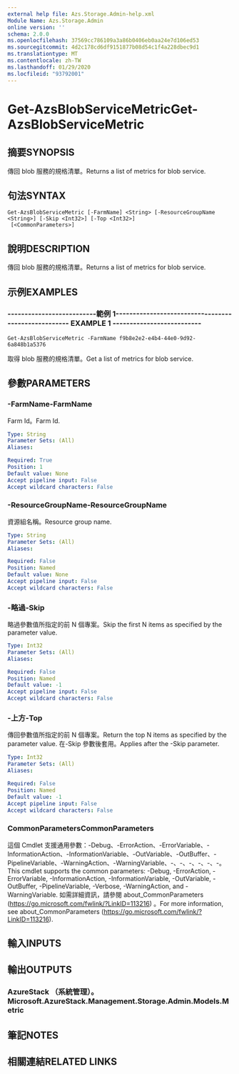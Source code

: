 ```yaml
---
external help file: Azs.Storage.Admin-help.xml
Module Name: Azs.Storage.Admin
online version: ''
schema: 2.0.0
ms.openlocfilehash: 37569cc786109a3a86b0406eb0aa24e7d106ed53
ms.sourcegitcommit: 4d2c178cd6df9151877b08d54c1f4a228dbec9d1
ms.translationtype: MT
ms.contentlocale: zh-TW
ms.lasthandoff: 01/29/2020
ms.locfileid: "93792001"
---
```

# <span data-ttu-id="99e05-101">Get-AzsBlobServiceMetric</span><span class="sxs-lookup"><span data-stu-id="99e05-101">Get-AzsBlobServiceMetric</span></span>

## <span data-ttu-id="99e05-102">摘要</span><span class="sxs-lookup"><span data-stu-id="99e05-102">SYNOPSIS</span></span>
<span data-ttu-id="99e05-103">傳回 blob 服務的規格清單。</span><span class="sxs-lookup"><span data-stu-id="99e05-103">Returns a list of metrics for blob service.</span></span>

## <span data-ttu-id="99e05-104">句法</span><span class="sxs-lookup"><span data-stu-id="99e05-104">SYNTAX</span></span>

```
Get-AzsBlobServiceMetric [-FarmName] <String> [-ResourceGroupName <String>] [-Skip <Int32>] [-Top <Int32>]
 [<CommonParameters>]
```

## <span data-ttu-id="99e05-105">說明</span><span class="sxs-lookup"><span data-stu-id="99e05-105">DESCRIPTION</span></span>
<span data-ttu-id="99e05-106">傳回 blob 服務的規格清單。</span><span class="sxs-lookup"><span data-stu-id="99e05-106">Returns a list of metrics for blob service.</span></span>

## <span data-ttu-id="99e05-107">示例</span><span class="sxs-lookup"><span data-stu-id="99e05-107">EXAMPLES</span></span>

### <span data-ttu-id="99e05-108">--------------------------範例 1--------------------------</span><span class="sxs-lookup"><span data-stu-id="99e05-108">-------------------------- EXAMPLE 1 --------------------------</span></span>
```
Get-AzsBlobServiceMetric -FarmName f9b8e2e2-e4b4-44e0-9d92-6a848b1a5376
```

<span data-ttu-id="99e05-109">取得 blob 服務的規格清單。</span><span class="sxs-lookup"><span data-stu-id="99e05-109">Get a list of metrics for blob service.</span></span>

## <span data-ttu-id="99e05-110">參數</span><span class="sxs-lookup"><span data-stu-id="99e05-110">PARAMETERS</span></span>

### <span data-ttu-id="99e05-111">-FarmName</span><span class="sxs-lookup"><span data-stu-id="99e05-111">-FarmName</span></span>
<span data-ttu-id="99e05-112">Farm Id。</span><span class="sxs-lookup"><span data-stu-id="99e05-112">Farm Id.</span></span>

```yaml
Type: String
Parameter Sets: (All)
Aliases: 

Required: True
Position: 1
Default value: None
Accept pipeline input: False
Accept wildcard characters: False
```

### <span data-ttu-id="99e05-113">-ResourceGroupName</span><span class="sxs-lookup"><span data-stu-id="99e05-113">-ResourceGroupName</span></span>
<span data-ttu-id="99e05-114">資源組名稱。</span><span class="sxs-lookup"><span data-stu-id="99e05-114">Resource group name.</span></span>

```yaml
Type: String
Parameter Sets: (All)
Aliases: 

Required: False
Position: Named
Default value: None
Accept pipeline input: False
Accept wildcard characters: False
```

### <span data-ttu-id="99e05-115">-略過</span><span class="sxs-lookup"><span data-stu-id="99e05-115">-Skip</span></span>
<span data-ttu-id="99e05-116">略過參數值所指定的前 N 個專案。</span><span class="sxs-lookup"><span data-stu-id="99e05-116">Skip the first N items as specified by the parameter value.</span></span>

```yaml
Type: Int32
Parameter Sets: (All)
Aliases: 

Required: False
Position: Named
Default value: -1
Accept pipeline input: False
Accept wildcard characters: False
```

### <span data-ttu-id="99e05-117">-上方</span><span class="sxs-lookup"><span data-stu-id="99e05-117">-Top</span></span>
<span data-ttu-id="99e05-118">傳回參數值所指定的前 N 個專案。</span><span class="sxs-lookup"><span data-stu-id="99e05-118">Return the top N items as specified by the parameter value.</span></span>
<span data-ttu-id="99e05-119">在-Skip 參數後套用。</span><span class="sxs-lookup"><span data-stu-id="99e05-119">Applies after the -Skip parameter.</span></span>

```yaml
Type: Int32
Parameter Sets: (All)
Aliases: 

Required: False
Position: Named
Default value: -1
Accept pipeline input: False
Accept wildcard characters: False
```

### <span data-ttu-id="99e05-120">CommonParameters</span><span class="sxs-lookup"><span data-stu-id="99e05-120">CommonParameters</span></span>
<span data-ttu-id="99e05-121">這個 Cmdlet 支援通用參數：-Debug、-ErrorAction、-ErrorVariable、-InformationAction、-InformationVariable、-OutVariable、-OutBuffer、-PipelineVariable、-WarningAction、-WarningVariable、-、-、-、-、-、-。</span><span class="sxs-lookup"><span data-stu-id="99e05-121">This cmdlet supports the common parameters: -Debug, -ErrorAction, -ErrorVariable, -InformationAction, -InformationVariable, -OutVariable, -OutBuffer, -PipelineVariable, -Verbose, -WarningAction, and -WarningVariable.</span></span> <span data-ttu-id="99e05-122">如需詳細資訊，請參閱 about_CommonParameters (https://go.microsoft.com/fwlink/?LinkID=113216) 。</span><span class="sxs-lookup"><span data-stu-id="99e05-122">For more information, see about_CommonParameters (https://go.microsoft.com/fwlink/?LinkID=113216).</span></span>

## <span data-ttu-id="99e05-123">輸入</span><span class="sxs-lookup"><span data-stu-id="99e05-123">INPUTS</span></span>

## <span data-ttu-id="99e05-124">輸出</span><span class="sxs-lookup"><span data-stu-id="99e05-124">OUTPUTS</span></span>

### <span data-ttu-id="99e05-125">AzureStack （系統管理）。</span><span class="sxs-lookup"><span data-stu-id="99e05-125">Microsoft.AzureStack.Management.Storage.Admin.Models.Metric</span></span>

## <span data-ttu-id="99e05-126">筆記</span><span class="sxs-lookup"><span data-stu-id="99e05-126">NOTES</span></span>

## <span data-ttu-id="99e05-127">相關連結</span><span class="sxs-lookup"><span data-stu-id="99e05-127">RELATED LINKS</span></span>

